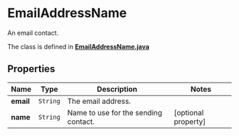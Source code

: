 

# EmailAddressName

An email contact.

The class is defined in **[EmailAddressName.java](../../src/main/java/org/openapitools/model/EmailAddressName.java)**

## Properties

Name | Type | Description | Notes
------------ | ------------- | ------------- | -------------
**email** | `String` | The email address. | 
**name** | `String` | Name to use for the sending contact. |  [optional property]




